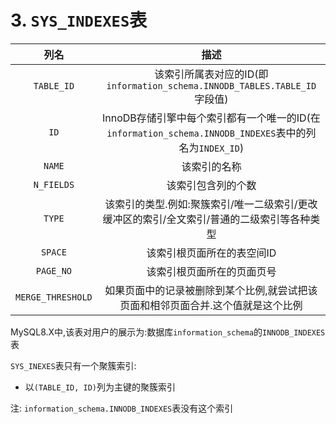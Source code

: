 # 3. `SYS_INDEXES`表

|        列名         |                                       描述                                       |
|:-----------------:|:------------------------------------------------------------------------------:|
|    `TABLE_ID`     |          该索引所属表对应的ID(即`information_schema.INNODB_TABLES.TABLE_ID`字段值)          |
|       `ID`        | InnoDB存储引擎中每个索引都有一个唯一的ID(在`information_schema.INNODB_INDEXES`表中的列名为`INDEX_ID`) |
|      `NAME`       |                                     该索引的名称                                     |
|    `N_FIELDS`     |                                   该索引包含列的个数                                    |
|      `TYPE`       |                该索引的类型.例如:聚簇索引/唯一二级索引/更改缓冲区的索引/全文索引/普通的二级索引等各种类型                |
|      `SPACE`      |                                 该索引根页面所在的表空间ID                                 |
|     `PAGE_NO`     |                                 该索引根页面所在的页面页号                                  |
| `MERGE_THRESHOLD` |                   如果页面中的记录被删除到某个比例,就尝试把该页面和相邻页面合并.这个值就是这个比例                    |

MySQL8.X中,该表对用户的展示为:数据库`information_schema`的`INNODB_INDEXES`表

`SYS_INEXES`表只有一个聚簇索引:

- 以`(TABLE_ID, ID)`列为主键的聚簇索引

注: `information_schema.INNODB_INDEXES`表没有这个索引

